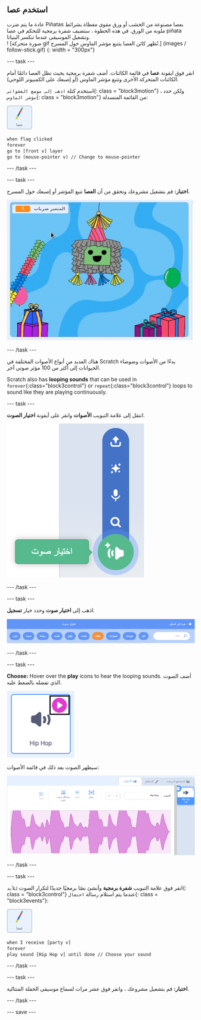 ## استخدم عصا

<div style="display: flex; flex-wrap: wrap">
<div style="flex-basis: 200px; flex-grow: 1; margin-right: 15px;">
عادة ما يتم ضرب Piñatas بعصا مصنوعة من الخشب أو ورق مقوى مغطاة بشرائط ملونة من الورق. في هذه الخطوة ، ستضيف شفرة برمجية 
للتحكم في عصا piñata وتشغيل الموسيقى عندما تنكسر البنياتا. 
</div>
<div>
! [صورة متحركة gif تُظهر كائن العصا يتتبع مؤشر الماوس حول المسرح.] (images / follow-stick.gif) {: width = "300px"}
</div>
</div>

--- task ---

انقر فوق ايقونة **عصا** في قائمة الكائنات. أضف شفرة برمجية بحيث تظل العصا دائمًا أمام الكائنات المتحركة الأخرى وتتبع مؤشر الماوس (أو إصبعك على الكمبيوتر اللوحي).

استخدم كتلة `اذهب إلى موضع العشوائي`{: class = "block3motion"} ، ولكن حدد `مؤشر الماوس`{: class = "block3motion"} من القائمة المنسدلة:

![كائن البنياتا](images/stick-sprite.png)

```blocks3
when flag clicked
forever
go to [front v] layer
go to (mouse-pointer v) // Change to mouse-pointer
```

--- /task ---

--- task ---

**اختبار:** قم بتشغيل مشروعك وتحقق من أن **العصا** تتبع المؤشر أو إصبعك حول المسرح.

![! [صورة متحركة gif تُظهر كائن العصا يتتبع مؤشر الماوس حول المسرح.] (images /) {: width = "300px"}.](images/follow-stick.gif)

--- /task ---

هناك العديد من أنواع الأصوات المختلفة في Scratch بدءًا من الأصوات وضوضاء الحيوانات إلى أكثر من 100 مؤثر صوتي آخر.

Scratch also has **looping sounds** that can be used in `forever`{:class="block3control"} or `repeat`{:class="block3control"} loops to sound like they are playing continuously.

--- task ---

انتقل إلى علامة التبويب **الأصوات** وانقر على أيقونة **اختيار الصوت**.

![اختر أيقونة الصوت مع قائمة الأصوات المنبثقة. When selected, the choose a sound icon is a white speaker on a green circle.](images/sound-icon.png)

--- /task ---

--- task ---

اذهب إلى **اختيار صوت** وحدد خيار **تسجيل**.

![The Sound gallery with 'Loops' category highlighted in orange to show it has been selected. الفئات الأخرى باللون الأزرق.](images/loops-category.png)

--- /task ---

--- task ---

**Choose:** Hover over the **play** icons to hear the looping sounds. أضف الصوت الذي تفضله بالضغط عليه.

![The 'Hip hop' sound with play icon highlighted in the top-right corner of the sound icon.](images/play-icon.png)

سيظهر الصوت بعد ذلك في قائمة الأصوات:

![صوت "الهيب هوب" في قائمة الاصوات في علامة تبويب الأصوات.](images/added-sound.png)

--- /task ---

--- task ---

انقر فوق علامة التبويب **شفرة برمجية** وأنشئ نصًا برمجيًا جديدًا لتكرار الصوت `للأبد`{: class = "block3control"} عندما يتم استلام رسالة `احتفال`{: class = "block3events"}:

![كائن البنياتا.](images/stick-sprite.png)

```blocks3
when I receive [party v]
forever
play sound [Hip Hop v] until done // Choose your sound
```

--- /task ---

--- task ---

**اختبار:** قم بتشغيل مشروعك ، وانقر فوق عشر مرات لسماع موسيقى الحفلة المتتالية.

--- /task ---

--- save ---
